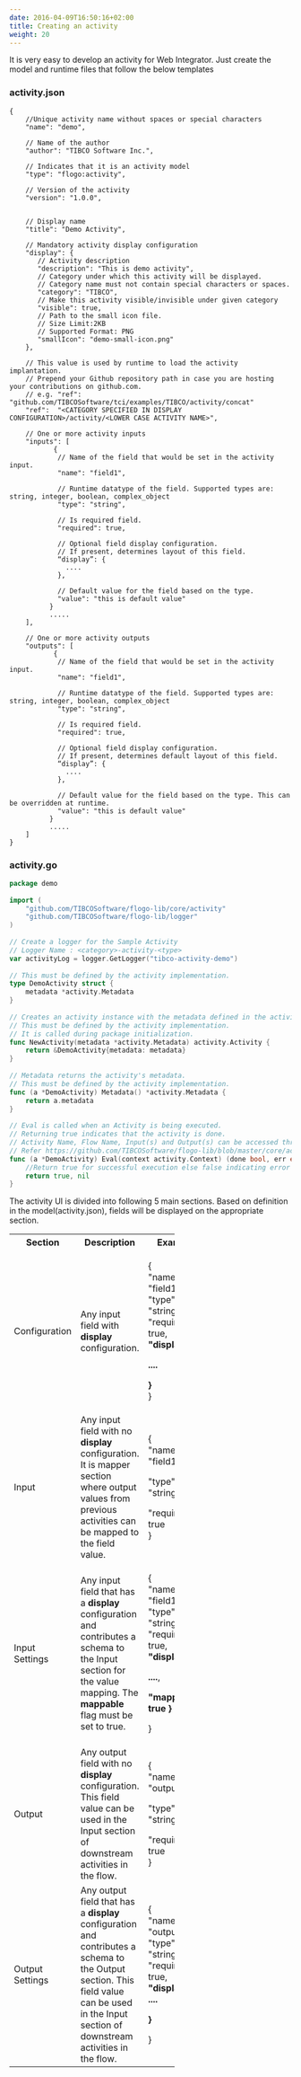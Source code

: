 ```yaml
---
date: 2016-04-09T16:50:16+02:00
title: Creating an activity
weight: 20
---
```


It is very easy to develop an activity for Web Integrator. Just create the model and runtime files that follow the below templates

### activity.json
```
{
    //Unique activity name without spaces or special characters
    "name": "demo",
     
    // Name of the author
    "author": "TIBCO Software Inc.",
     
    // Indicates that it is an activity model
    "type": "flogo:activity",
 
    // Version of the activity
    "version": "1.0.0",
 
 
    // Display name
    "title": "Demo Activity",
 
    // Mandatory activity display configuration
    "display": {
       // Activity description
       "description": "This is demo activity",
       // Category under which this activity will be displayed.
       // Category name must not contain special characters or spaces.
       "category": "TIBCO",
       // Make this activity visible/invisible under given category
       "visible": true,
       // Path to the small icon file.
       // Size Limit:2KB
       // Supported Format: PNG
       "smallIcon": "demo-small-icon.png"
    },
 
    // This value is used by runtime to load the activity implantation.
    // Prepend your Github repository path in case you are hosting your contributions on github.com.
    // e.g. "ref": "github.com/TIBCOSoftware/tci/examples/TIBCO/activity/concat"
    "ref":  "<CATEGORY SPECIFIED IN DISPLAY CONFIGURATION>/activity/<LOWER CASE ACTIVITY NAME>",
     
    // One or more activity inputs
    "inputs": [
           {
            // Name of the field that would be set in the activity input.
            "name": "field1",
 
            // Runtime datatype of the field. Supported types are: string, integer, boolean, complex_object
            "type": "string",
 
            // Is required field.
            "required": true,
             
            // Optional field display configuration.
            // If present, determines layout of this field.
            “display”: {
              ....
            },
             
            // Default value for the field based on the type.
            "value": "this is default value"
          }
          .....
    ],
 
    // One or more activity outputs
    "outputs": [
           {
            // Name of the field that would be set in the activity input.
            "name": "field1",
 
            // Runtime datatype of the field. Supported types are: string, integer, boolean, complex_object
            "type": "string",
 
            // Is required field.
            "required": true,
             
            // Optional field display configuration.
            // If present, determines default layout of this field.
            “display”: {
              ....
            },
             
            // Default value for the field based on the type. This can be overridden at runtime.
            "value": "this is default value"
          }
          .....
    ]
}
```

### activity.go
```go
package demo
 
import (
    "github.com/TIBCOSoftware/flogo-lib/core/activity"
    "github.com/TIBCOSoftware/flogo-lib/logger"
)
 
// Create a logger for the Sample Activity
// Logger Name : <category>-activity-<type>
var activityLog = logger.GetLogger("tibco-activity-demo")
 
// This must be defined by the activity implementation.
type DemoActivity struct {
    metadata *activity.Metadata
}
 
// Creates an activity instance with the metadata defined in the activity.json
// This must be defined by the activity implementation.
// It is called during package initialization.
func NewActivity(metadata *activity.Metadata) activity.Activity {
    return &DemoActivity{metadata: metadata}
}
 
// Metadata returns the activity's metadata.
// This must be defined by the activity implementation.
func (a *DemoActivity) Metadata() *activity.Metadata {
    return a.metadata
}
 
// Eval is called when an Activity is being executed. 
// Returning true indicates that the activity is done.
// Activity Name, Flow Name, Input(s) and Output(s) can be accessed through activity.Context.
// Refer https://github.com/TIBCOSoftware/flogo-lib/blob/master/core/activity/context.go for more details.
func (a *DemoActivity) Eval(context activity.Context) (done bool, err error) {
    //Return true for successful execution else false indicating error
    return true, nil
}
```
The activity UI is divided into following 5 main sections. Based on definition in the model(activity.json), fields will be displayed on the appropriate section.

<table class="relative-table wrapped" style="width: 58.5214%;"><colgroup><col style="width: 15.4461%;"><col style="width: 62.4501%;"><col style="width: 22.1039%;"></colgroup>

<tbody>

<tr>

<th>Section</th>

<th>Description</th>

<th>Example</th>

</tr>

<tr>

<td>Configuration</td>

<td>Any input field with <b>display</b> configuration.</td>

<td colspan="1">

{  
 "name": "field1",  
 "type": "string",  
 "required": true,  
**"display": {** 

 **....** 
 
**}**  
}
</td>
</tr>

<tr>

<td>Input</td>

<td>Any input field with no <b>display</b> configuration. It is mapper section where output values from previous activities can be mapped to the field value.</td>

<td colspan="1">

{  
 "name": "field1",
 
 "type": "string",
 
 "required": true  
}
</td>
</tr>

<tr>

<td>Input Settings</td>

<td>Any input field that has a <b>display</b> configuration and contributes a schema to the Input section for the value mapping. The <b>mappable</b> flag must be set to true.</td>

<td colspan="2">

{  
 "name": "field1",  
 "type": "string", 
 "required": true, 
**"display": {**  

 **....**,
 
 **"mappable": true**
**}**

}

</td>

</tr>

<tr>

<td>Output</td>

<td>Any output field with no <b>display</b> configuration. This field value can be used in the Input section of downstream activities in the flow.</td>

<td colspan="1">

{  
 "name": "output",
 
 "type": "string", 
 
 "required": true  
}

</td>
</tr>

<tr>

<td colspan="1">Output Settings</td>

<td>Any output field that has a <b>display</b> configuration and contributes a schema to the Output section. This field value can be used in the Input section of downstream activities in the flow.</td>

<td colspan="2">

{  
"name": "output",  
"type": "string",  
"required": true,  
**"display": {**  
**....**

**}**

}

</td>

</tr>

</tbody>

</table>